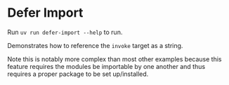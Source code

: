 # Defer Import

Run `uv run defer-import --help` to run.

Demonstrates how to reference the `invoke` target as a string.

Note this is notably more complex than most other examples because this feature
requires the modules be importable by one another and thus requires a proper
package to be set up/installed.
